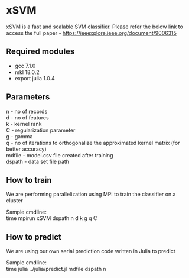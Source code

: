 # xSVM
xSVM is a fast and scalable SVM classifier.
Please refer the below link to access the full paper - https://ieeexplore.ieee.org/document/9006315

## Required modules
- gcc 7.1.0  
- mkl 18.0.2  
- export julia 1.0.4  

## Parameters
n - no of records  
d - no of features  
k - kernel rank  
C - regularization parameter   
g - gamma  
q - no of iterations to orthogonalize the approximated kernel matrix (for better accuracy)  
mdfile - model.csv file created after training  
dspath - data set file path

## How to train
We are performing parallelization using MPI to train the classifier on a cluster

Sample cmdline:  
time mpirun xSVM dspath n d k g q C

## How to predict
We are using our own serial prediction code written in Julia to predict

Sample cmdline:   
time julia ../julia/predict.jl mdfile dspath n
